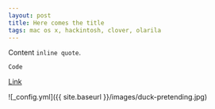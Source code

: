 ```yaml
---
layout: post
title: Here comes the title
tags: mac os x, hackintosh, clover, olarila
---
```


Content `inline quote`.

```
Code
```

[Link](https://www.google.com/)

![_config.yml]({{ site.baseurl }}/images/duck-pretending.jpg)
